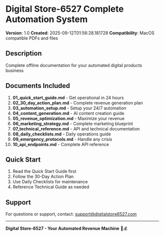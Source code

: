 # Digital Store-6527 Complete Automation System

**Version**: 1.0
**Created**: 2025-09-12T01:56:28.181728
**Compatibility**: MacOS compatible PDFs and files

## Description
Complete offline documentation for your automated digital products business

## Documents Included

1. **01_quick_start_guide.md** - Get operational in 24 hours
2. **02_30_day_action_plan.md** - Complete revenue generation plan
3. **03_automation_setup.md** - Setup your 24/7 automation
4. **04_content_generation.md** - AI content creation guide
5. **05_revenue_optimization.md** - Maximize your revenue
6. **06_marketing_strategy.md** - Complete marketing blueprint
7. **07_technical_reference.md** - API and technical documentation
8. **08_daily_checklists.md** - Daily operations guide
9. **09_emergency_protocols.md** - Handle any crisis
10. **10_api_endpoints.md** - Complete API reference

## Quick Start
1. Read the Quick Start Guide first
2. Follow the 30-Day Action Plan
3. Use Daily Checklists for maintenance
4. Reference Technical Guide as needed

## Support
For questions or support, contact: support@digitalstore6527.com

---
**Digital Store-6527 - Your Automated Revenue Machine** 🤖💰
